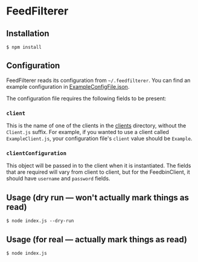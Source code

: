 # FeedFilterer

## Installation
````
$ npm install
````

## Configuration
FeedFilterer reads its configuration from `~/.feedfilterer`. You can find an example configuration
in [ExampleConfigFile.json](./ExampleConfigFile.json).

The configuration file requires the following fields to be present:

### `client`
This is the name of one of the clients in the [clients](./clients) directory, without the `Client.js`
suffix. For example, if you wanted to use a client called `ExampleClient.js`, your configuration
file's `client` value should be `Example`.

### `clientConfiguration`
This object will be passed in to the client when it is instantiated. The fields that are required
will vary from client to client, but for the FeedbinClient, it should have `username` and `password`
fields.

## Usage (dry run — won't actually mark things as read)
````
$ node index.js --dry-run
````

## Usage (for real — actually mark things as read)
````
$ node index.js
````
